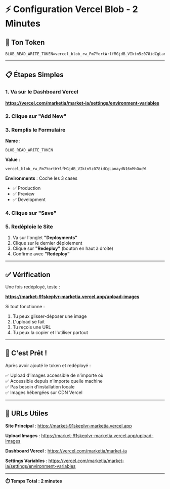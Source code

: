 # ⚡ Configuration Vercel Blob - 2 Minutes

## 🎯 Ton Token
```
BLOB_READ_WRITE_TOKEN=vercel_blob_rw_Fm7YortWrlfMGjdB_VIktn5z078idCgLanaydN16nMhOucW
```

---

## 📋 Étapes Simples

### 1. Va sur le Dashboard Vercel

**https://vercel.com/marketia/market-ia/settings/environment-variables**

### 2. Clique sur "Add New"

### 3. Remplis le Formulaire

**Name** :
```
BLOB_READ_WRITE_TOKEN
```

**Value** :
```
vercel_blob_rw_Fm7YortWrlfMGjdB_VIktn5z078idCgLanaydN16nMhOucW
```

**Environments** : Coche les 3 cases
- ✅ Production
- ✅ Preview
- ✅ Development

### 4. Clique sur "Save"

### 5. Redéploie le Site

1. Va sur l'onglet **"Deployments"**
2. Clique sur le dernier déploiement
3. Clique sur **"Redeploy"** (bouton en haut à droite)
4. Confirme avec **"Redeploy"**

---

## ✅ Vérification

Une fois redéployé, teste :

**https://market-91skeplvr-marketia.vercel.app/upload-images**

Si tout fonctionne :
1. Tu peux glisser-déposer une image
2. L'upload se fait
3. Tu reçois une URL
4. Tu peux la copier et l'utiliser partout

---

## 🎉 C'est Prêt !

Après avoir ajouté le token et redéployé :

✅ Upload d'images accessible de n'importe où  
✅ Accessible depuis n'importe quelle machine  
✅ Pas besoin d'installation locale  
✅ Images hébergées sur CDN Vercel  

---

## 🔗 URLs Utiles

**Site Principal** : https://market-91skeplvr-marketia.vercel.app

**Upload Images** : https://market-91skeplvr-marketia.vercel.app/upload-images

**Dashboard Vercel** : https://vercel.com/marketia/market-ia

**Settings Variables** : https://vercel.com/marketia/market-ia/settings/environment-variables

---

**⏱️ Temps Total : 2 minutes**
